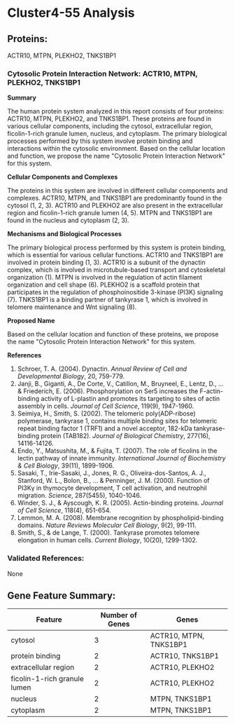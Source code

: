 # Cluster4-55 Analysis

## Proteins: 

ACTR10, MTPN, PLEKHO2, TNKS1BP1

### Cytosolic Protein Interaction Network: ACTR10, MTPN, PLEKHO2, TNKS1BP1

**Summary**

The human protein system analyzed in this report consists of four proteins: ACTR10, MTPN, PLEKHO2, and TNKS1BP1. These proteins are found in various cellular components, including the cytosol, extracellular region, ficolin-1-rich granule lumen, nucleus, and cytoplasm. The primary biological processes performed by this system involve protein binding and interactions within the cytosolic environment. Based on the cellular location and function, we propose the name "Cytosolic Protein Interaction Network" for this system.

**Cellular Components and Complexes**

The proteins in this system are involved in different cellular components and complexes. ACTR10, MTPN, and TNKS1BP1 are predominantly found in the cytosol (1, 2, 3). ACTR10 and PLEKHO2 are also present in the extracellular region and ficolin-1-rich granule lumen (4, 5). MTPN and TNKS1BP1 are found in the nucleus and cytoplasm (2, 3).

**Mechanisms and Biological Processes**

The primary biological process performed by this system is protein binding, which is essential for various cellular functions. ACTR10 and TNKS1BP1 are involved in protein binding (1, 3). ACTR10 is a subunit of the dynactin complex, which is involved in microtubule-based transport and cytoskeletal organization (1). MTPN is involved in the regulation of actin filament organization and cell shape (6). PLEKHO2 is a scaffold protein that participates in the regulation of phosphoinositide 3-kinase (PI3K) signaling (7). TNKS1BP1 is a binding partner of tankyrase 1, which is involved in telomere maintenance and Wnt signaling (8).

**Proposed Name**

Based on the cellular location and function of these proteins, we propose the name "Cytosolic Protein Interaction Network" for this system.

**References**

1. Schroer, T. A. (2004). Dynactin. *Annual Review of Cell and Developmental Biology*, 20, 759-779.
2. Janji, B., Giganti, A., De Corte, V., Catillon, M., Bruyneel, E., Lentz, D., ... & Friederich, E. (2006). Phosphorylation on Ser5 increases the F-actin-binding activity of L-plastin and promotes its targeting to sites of actin assembly in cells. *Journal of Cell Science*, 119(9), 1947-1960.
3. Seimiya, H., Smith, S. (2002). The telomeric poly(ADP-ribose) polymerase, tankyrase 1, contains multiple binding sites for telomeric repeat binding factor 1 (TRF1) and a novel acceptor, 182-kDa tankyrase-binding protein (TAB182). *Journal of Biological Chemistry*, 277(16), 14116-14126.
4. Endo, Y., Matsushita, M., & Fujita, T. (2007). The role of ficolins in the lectin pathway of innate immunity. *International Journal of Biochemistry & Cell Biology*, 39(11), 1899-1906.
5. Sasaki, T., Irie-Sasaki, J., Jones, R. G., Oliveira-dos-Santos, A. J., Stanford, W. L., Bolon, B., ... & Penninger, J. M. (2000). Function of PI3Kγ in thymocyte development, T cell activation, and neutrophil migration. *Science*, 287(5455), 1040-1046.
6. Winder, S. J., & Ayscough, K. R. (2005). Actin-binding proteins. *Journal of Cell Science*, 118(4), 651-654.
7. Lemmon, M. A. (2008). Membrane recognition by phospholipid-binding domains. *Nature Reviews Molecular Cell Biology*, 9(2), 99-111.
8. Smith, S., & de Lange, T. (2000). Tankyrase promotes telomere elongation in human cells. *Current Biology*, 10(20), 1299-1302.

### Validated References: 

None





## Gene Feature Summary: 

| Feature | Number of Genes | Genes |
| --- | --- | --- |
| cytosol | 3 | ACTR10, MTPN, TNKS1BP1 |
| protein binding | 2 | ACTR10, TNKS1BP1 |
| extracellular region | 2 | ACTR10, PLEKHO2 |
| ficolin-1-rich granule lumen | 2 | ACTR10, PLEKHO2 |
| nucleus | 2 | MTPN, TNKS1BP1 |
| cytoplasm | 2 | MTPN, TNKS1BP1 |

